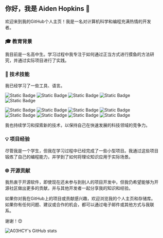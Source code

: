 ## 你好，我是 Aiden Hopkins 👋

欢迎来到我的GitHub个人主页！我是一名对计算机科学和编程充满热情的开发者。


### 🎓 教育背景

我目前是一名高中生。学习过程中我专注于如何通过正当方式进行摸鱼的方法研究，并通过实际项目进行了实践。

### 🌟 技术技能

我已经学习了一些工具、语言。

![Static Badge](https://img.shields.io/badge/0-Python-0?style=flat&logo=python&logoColor=%233776AB&label=Code&labelColor=white&color=%233776AB)   ![Static Badge](https://img.shields.io/badge/0-HTML5-0?style=flat&logo=html5&logoColor=%23E34F26&label=Code&labelColor=white&color=%23E34F26)  ![Static Badge](https://img.shields.io/badge/0-CSS3-0?style=flat&logo=css3&logoColor=%231572B6&label=Code&labelColor=white&color=%231572B6)  ![Static Badge](https://img.shields.io/badge/0-JavaScript-0?style=flat&logo=javascript&logoColor=%23F7DF1E&label=Code&labelColor=white&color=%23F7DF1E)  ![Static Badge](https://img.shields.io/badge/0-C%23-0?style=flat&logo=c%23&logoColor=%23512BD4&label=Code&labelColor=white&color=%23512BD4)

![Static Badge](https://img.shields.io/badge/0-Linux-0?style=flat&logo=linux&logoColor=%23FCC624&label=OS&labelColor=white&color=%23FCC624)  ![Static Badge](https://img.shields.io/badge/0-VSCode-0?style=flat&logo=visualstudiocode&logoColor=%23007ACC&label=IDE&labelColor=white&color=%23007ACC)  ![Static Badge](https://img.shields.io/badge/0-Keras-0?style=flat&logo=keras&logoColor=%23D00000&label=Platform&labelColor=white&color=%23D00000)  ![Static Badge](https://img.shields.io/badge/0-Godot%20Engine-0?style=flat&logo=godotengine&logoColor=%23478CBF&label=Platform&labelColor=white&color=%23478CBF)  ![Static Badge](https://img.shields.io/badge/0-SQLite-0?style=flat&logo=sqlite&logoColor=%23003B57&label=Tool&labelColor=white&color=%23003B57)  ![Static Badge](https://img.shields.io/badge/0-Markdown-0?style=flat&logo=markdown&logoColor=%23000000&label=Tool&labelColor=white&color=%23000000)  ![Static Badge](https://img.shields.io/badge/0-Jupyter-0?style=flat&logo=jupyter&logoColor=%23F37626&label=Tool&labelColor=white&color=%23F37626)  ![Static Badge](https://img.shields.io/badge/0-Anaconda-0?style=flat&logo=anaconda&logoColor=%2344A833&label=Tool&labelColor=white&color=%2344A833)

我也持续学习和探索新的技术，以保持自己在快速发展的科技领域的竞争力。

### 💡 项目经验

尽管我是一个学生，但我在学习过程中已经完成了一些小型项目。我通过这些项目锻炼了自己的编程能力，并学到了如何将理论知识应用于实际场景。



### 🌐 开源贡献

我热衷于开源软件，即使现在还未参与到别人的项目开发中，但我仍希望能够为开源社区做出更多的贡献，并与其他开发者一起分享我的知识和经验。



如果你对我在GitHub上的项目或贡献感兴趣，欢迎浏览我的个人主页和存储库。如果你有任何问题、建议或合作的机会，都可以通过电子邮件或其他方式与我联系。

谢谢！😊

![A03HCY's GitHub stats](https://github-readme-stats.vercel.app/api?username=A03HCY&show_icons=true&theme=vue)
